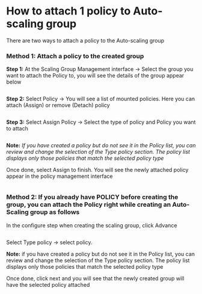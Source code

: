 # How to attach 1 policy to Auto-scaling group

There are two ways to attach a policy to the Auto-scaling group

### **Method 1: Attach a policy to the created group** <a href="#howtoattach1policytoauto-scalinggroup-method1-attachapolicytothecreatedgroup" id="howtoattach1policytoauto-scalinggroup-method1-attachapolicytothecreatedgroup"></a>

**Step 1:** At the Scaling Group Management interface -> Select the group you want to attach the Policy to, you will see the details of the group appear below

<figure><img src="https://docs.vngcloud.vn/download/attachments/59802620/image2019-5-24_0-0-38.png?version=1&#x26;modificationDate=1685069941000&#x26;api=v2" alt=""><figcaption></figcaption></figure>

**Step 2:** Select Policy -> You will see a list of mounted policies. Here you can attach (Assign) or remove (Detach) policy

<figure><img src="https://docs.vngcloud.vn/download/attachments/59802620/image2019-5-24_0-0-51.png?version=1&#x26;modificationDate=1685069942000&#x26;api=v2" alt=""><figcaption></figcaption></figure>

**Step 3:** Select Assign Policy -> Select the type of policy and Policy you want to attach

<figure><img src="https://docs.vngcloud.vn/download/attachments/59802620/image2019-5-24_0-1-9.png?version=1&#x26;modificationDate=1685069942000&#x26;api=v2" alt=""><figcaption></figcaption></figure>

**Note:** _If you have created a policy but do not see it in the Policy list, you can review and change the selection of the Type policy section. The policy list displays only those policies that match the selected policy type_

Once done, select Assign to finish. You will see the newly attached policy appear in the policy management interface

<figure><img src="https://docs.vngcloud.vn/download/attachments/59802620/image2019-5-24_0-1-22.png?version=1&#x26;modificationDate=1685069942000&#x26;api=v2" alt=""><figcaption></figcaption></figure>

### **Method 2: If you already have POLICY before creating the group, you can attach the Policy right while creating an Auto-Scaling group as follows** <a href="#howtoattach1policytoauto-scalinggroup-method2-ifyoualreadyhavepolicybeforecreatingthegroup-youcanatt" id="howtoattach1policytoauto-scalinggroup-method2-ifyoualreadyhavepolicybeforecreatingthegroup-youcanatt"></a>

In the configure step when creating the scaling group, click Advance

<figure><img src="https://docs.vngcloud.vn/download/attachments/59802620/image2019-5-24_0-1-34.png?version=1&#x26;modificationDate=1685069942000&#x26;api=v2" alt=""><figcaption></figcaption></figure>

Select Type policy -> select policy.

**Note:** if you have created a policy but do not see it in the Policy list, you can review and change the selection of the Type policy section. The policy list displays only those policies that match the selected policy type

Once done, click next and you will see that the newly created group will have the selected policy attached

<figure><img src="https://docs.vngcloud.vn/download/attachments/59802620/image2019-5-24_0-1-47.png?version=1&#x26;modificationDate=1685069943000&#x26;api=v2" alt=""><figcaption></figcaption></figure>
